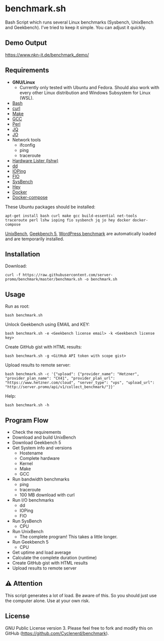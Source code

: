 # benchmark.sh

Bash Script which runs several Linux benchmarks (Sysbench, UnixBench and Geekbench).
I've tried to keep it simple. You can adjust it quickly.

## Demo Output

https://www.nkn-it.de/benchmark_demo/


## Requirements

* __GNU/Linux__
    * Currently only tested with Ubuntu and Fedora. Should also work with every other Linux distribution and Windows Subsystem for Linux (WSL).
* [Bash](https://www.gnu.org/software/bash/)
* [curl](https://curl.haxx.se/)
* [Make](https://www.gnu.org/software/make/)
* [GCC](https://gcc.gnu.org/install/)
* [Perl](https://www.perl.org/get.html)
* [JQ](https://stedolan.github.io/jq/)
* [JO](https://github.com/jpmens/jo)
* Network tools
    * ifconfig
    * ping
    * traceroute
* [Hardware Lister (lshw)](http://www.ezix.org/project/wiki/HardwareLiSter)
* [dd](https://www.gnu.org/software/coreutils/manual/)
* [IOPing](https://github.com/koct9i/ioping)
* [FIO](https://wiki.mikejung.biz/Benchmarking#Fio_Installation)
* [SysBench](https://github.com/akopytov/sysbench)
* [Hey](https://github.com/rakyll/hey)
* [Docker](https://www.docker.com/)
* [Docker-compose](https://docs.docker.com/compose/)

These Ubuntu packages should be installed:

	apt-get install bash curl make gcc build-essential net-tools traceroute perl lshw ioping fio sysbench jq jo hey docker docker-compose

[UnixBench](https://github.com/kdlucas/byte-unixbench), [Geekbench 5](http://geekbench.com/), [WordPress benchmark](https://github.com/server-promo/wordpress-benchmark) are automatically loaded and are temporarily installed.


## Installation

Download:

	curl -f https://raw.githubusercontent.com/server-promo/benchmark/master/benchmark.sh -o benchmark.sh

## Usage

Run as root:

	bash benchmark.sh

Unlock Geekbench using EMAIL and KEY:

	bash benchmark.sh -e <Geekbench license email> -k <Geekbench license key>

Create GitHub gist with HTML results:

	bash benchmark.sh -g <GitHub API token with scope gist>

Upload results to remote server:

	bash benchmark.sh -c '{"upload": {"provider_name": "Hetzner", "provider_plan_name": "CX41", "provider_plan_url": "https://www.hetzner.com/cloud", "server_type": "vps", "upload_url": "http://server.promo/api/v1/collect_benchmark/"}}'

Help:

	bash benchmark.sh -h


## Program Flow

* Check the requirements
* Download and build UnixBench
* Download Geekbench 5
* Get System info and versions
    * Hostename
    * Complete hardware
    * Kernel
    * Make
    * GCC
* Run bandwidth benchmarks
    * ping
    * traceroute
    * 100 MB download with curl
* Run I/O benchmarks
    * dd
    * IOPing
    * FIO
* Run SysBench
    * CPU
* Run UnixBench
    * The complete program! This takes a little longer.
* Run Geekbench 5
    * CPU
* Get uptime and load average
* Calculate the complete duration (runtime)
* Create GitHub gist with HTML results
* Upload results to remote server

## ⚠️ Attention

This script generates a lot of load. Be aware of this. So you should just use the computer alone. Use at your own risk.

## License

GNU Public License version 3.
Please feel free to fork and modify this on GitHub (https://github.com/Cyclenerd/benchmark).